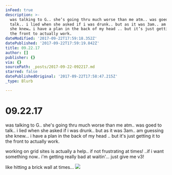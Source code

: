 ```yaml
---
inFeed: true
description: >-
  was talking to G.. she’s going thru much worse than me atm.. was goed to
  talk.. i lied when she asked if i was drunk.. but as it was 3am.. am guessing
  she knew… i have a plan in the back of my head .. but it’s just getting it to
  the front to actually work. 
dateModified: '2017-09-22T17:59:18.352Z'
datePublished: '2017-09-22T17:59:19.842Z'
title: 09.22.17
author: []
publisher: {}
via: {}
sourcePath: _posts/2017-09-22-092217.md
starred: false
datePublishedOriginal: '2017-09-22T17:58:47.215Z'
_type: Blurb

---
```

# 09.22.17

was talking to G.. she's going thru much worse than me atm.. was goed to talk.. i lied when she asked if i was drunk.. but as it was 3am.. am guessing she knew... i have a plan in the back of my head .. but it's just getting it to the front to actually work. 

working on grid sites is actually a help.. if not frustrating at times! ..if i want something now.. i'm getting really bad at waitin'... just give me v3!

like hitting a brick wall at times... ![](https://the-grid-user-content.s3-us-west-2.amazonaws.com/c1ad3397-6fdb-41bb-aa27-170da4721554.jpg)